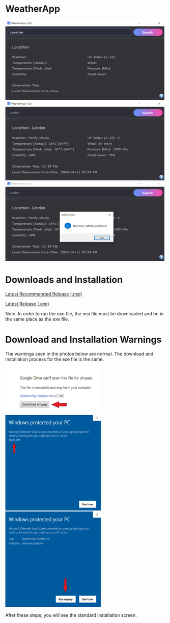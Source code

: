 # WeatherApp

<img width="500" height="250" src="WeatherApp/Images/image_1.png">
<img width="500" height="250" src="WeatherApp/Images/image_2.png">
<img width="500" height="250" src="WeatherApp/Images/image_3.png">

# Downloads and Installation

[Latest Recommended Release (.msi)](https://drive.google.com/uc?id=1JlY_ULa6YQahpvY022B9vQDzW3zHQml4)

[Latest Release (.exe)](https://drive.google.com/uc?id=1JVoE79gJ1nAof3rv_ujF3QN9gl1JokXl)

Note: In order to run the exe file, the msi file must be downloaded and be in the same place as the exe file.

# Download and Installation Warnings

The warnings seen in the photos below are normal. The download and installation process for the exe file is the same.

<img width="300" height="150" src="WeatherApp/Images/image_4.png">
<img width="300" height="300" src="WeatherApp/Images/image_5.png">
<img width="300" height="300" src="WeatherApp/Images/image_6.png">

After these steps, you will see the standard installation screen.
